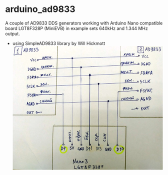 # arduino_ad9833
A couple of AD9833 DDS generators working with Arduino Nano compatible board LGT8F328P (MiniEVB)
in example sets 640kHz and 1.344 MHz output.

- using SimpleAD9833 library by Will Hickmott
![](https://github.com/verelex/arduino_ad9833/blob/master/dds1.jpg) 
